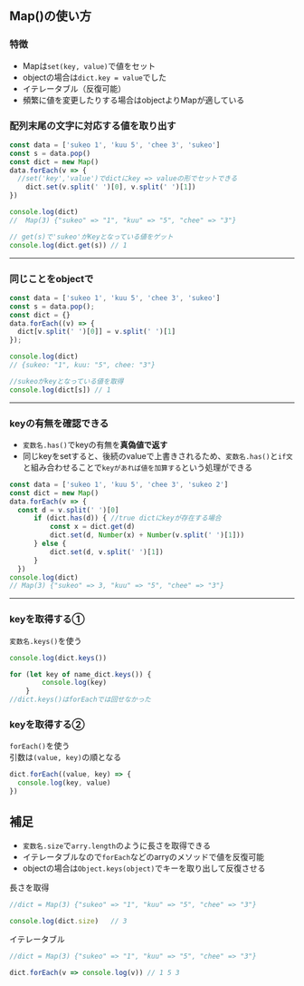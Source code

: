 ## Map()の使い方
### 特徴
- Mapは`set(key, value)`で値をセット  
- objectの場合は`dict.key = value`でした
- イテレータブル（反復可能）
- 頻繁に値を変更したりする場合はobjectよりMapが適している

### 配列末尾の文字に対応する値を取り出す
```js
const data = ['sukeo 1', 'kuu 5', 'chee 3', 'sukeo']
const s = data.pop()
const dict = new Map()
data.forEach(v => {
  //set('key','value')でdictにkey => valueの形でセットできる
    dict.set(v.split(' ')[0], v.split(' ')[1])
})

console.log(dict)
//  Map(3) {"sukeo" => "1", "kuu" => "5", "chee" => "3"}

// get(s)で'sukeo'がKeyとなっている値をゲット
console.log(dict.get(s)) // 1
```
***

### 同じことをobjectで
```js
const data = ['sukeo 1', 'kuu 5', 'chee 3', 'sukeo']
const s = data.pop();
const dict = {}
data.forEach((v) => {
  dict[v.split(' ')[0]] = v.split(' ')[1]
});

console.log(dict)
// {sukeo: "1", kuu: "5", chee: "3"}

//sukeoがkeyとなっている値を取得
console.log(dict[s]) // 1
```
***

### keyの有無を確認できる
- `変数名.has()`でkeyの有無を**真偽値で返す**
- 同じkeyをsetすると、後続のvalueで上書きされるため、`変数名.has()`と`if文`と組み合わせることで`keyがあれば値を加算する`という処理ができる

```js
const data = ['sukeo 1', 'kuu 5', 'chee 3', 'sukeo 2']
const dict = new Map()
data.forEach(v => {
  const d = v.split(' ')[0]
      if (dict.has(d)) { //true dictにkeyが存在する場合
          const x = dict.get(d)
          dict.set(d, Number(x) + Number(v.split(' ')[1]))
      } else {
          dict.set(d, v.split(' ')[1])
      }
  })
console.log(dict)
// Map(3) {"sukeo" => 3, "kuu" => "5", "chee" => "3"}
```
***

### keyを取得する①
`変数名.keys()`を使う
```js
console.log(dict.keys())

for (let key of name_dict.keys()) {
        console.log(key)
    }
//dict.keys()はforEachでは回せなかった
```
### keyを取得する②
`forEach()`を使う  
引数は`(value, key)`の順となる
```js
dict.forEach((value, key) => {
  console.log(key, value)
})
```

## 補足
- `変数名.size`で`arry.length`のように長さを取得できる
- イテレータブルなので`forEach`などのarryのメソッドで値を反復可能
- objectの場合は`Object.keys(object)`でキーを取り出して反復させる

長さを取得
```js
//dict = Map(3) {"sukeo" => "1", "kuu" => "5", "chee" => "3"}

console.log(dict.size)   // 3
```

イテレータブル
```js
//dict = Map(3) {"sukeo" => "1", "kuu" => "5", "chee" => "3"}

dict.forEach(v => console.log(v)) // 1 5 3
```
